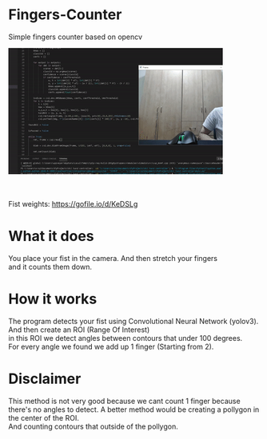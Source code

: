 # Fingers-Counter
Simple fingers counter based on opencv

![showcase](showcase.gif)
</br>
</br>
</br>

Fist weights: https://gofile.io/d/KeDSLg

# What it does
You place your fist in the camera. And then stretch your fingers</br> and it counts them down.

# How it works
The program detects your fist using Convolutional Neural Network (yolov3). And then create an ROI (Range Of Interest)</br>
in this ROI we detect angles between contours that under 100 degrees.</br>
For every angle we found we add up 1 finger (Starting from 2). </br>

# Disclaimer
This method is not very good because we cant count 1 finger because there's no angles to detect.
A better method would be creating a pollygon in the center of the ROI.</br>
And counting contours that outside of the pollygon.
